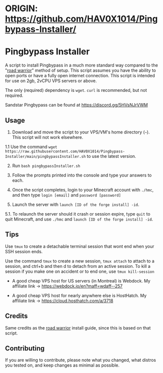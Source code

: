 # ORIGIN: https://github.com/HAV0X1014/Pingbypass-Installer/

# Pingbypass Installer
A script to install Pingbypass in a much more standard way compared to the "[road warrior](https://github.com/HAV0X1014/Pingbypass-Road-Warrior-Installer)" method of setup. This script assumes you have the ability to open ports or have a fully open internet connection. This script is intended for use on 2gb, 2vCPU VPS servers or above.

The only (required) dependency is `wget`. `curl` is recommended, but not required.

Sandstar Pingbypass can be found at https://discord.gg/5HVsNJrVWM

## Usage
1. Download and move the script to your VPS/VM's home directory (`~`). This script will not work elsewhere.

1.1 Use the command `wget https://raw.githubusercontent.com/HAV0X1014/Pingbypass-Installer/main/pingbypassInstaller.sh` to use the latest version.

2. Run `bash pingbypassInstaller.sh`

3. Follow the prompts printed into the console and type your answers to each.

4. Once the script completes, login to your Minecraft account with `./hmc`, and then type `login [email]` and `password [password]`

5. Launch the server with `launch [ID of the forge install] -id`.

5.1. To relaunch the server should it crash or session expire, type `quit` to quit Minecraft, and use `./hmc` and `launch [ID of the forge install] -id`.

## Tips
Use `tmux` to create a detachable terminal session that wont end when your SSH session ends.

Use the command `tmux` to create a new session, `tmux attach` to attach to a session, and ctrl+b and then d to detach from an active session. To kill a session if you make one on accident or to end one, use `tmux kill-session`

- A good cheap VPS host for US servers (in Montreal) is Webdock. My affiliate link -> https://webdock.io/en?maff=wdaff--257

- A good cheap VPS host for nearly anywhere else is HostHatch. My affiliate link -> https://cloud.hosthatch.com/a/3718

## Credits

Same credits as the [road warrior](https://github.com/HAV0X1014/Pingbypass-Road-Warrior-Installer) install guide, since this is based on that script.

## Contributing
If you are willing to contribute, please note what you changed, what distros you tested on, and keep changes as minimal as possible.
